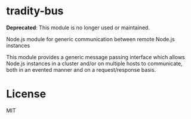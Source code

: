 tradity-bus
===========

**Deprecated**: This module is no longer used or maintained.

Node.js module for generic communication between remote Node.js instances

This module provides a generic message passing interface which allows
Node.js instances in a cluster and/or on multiple hosts to communicate,
both in an evented manner and on a request/response basis.

License
=======
MIT
